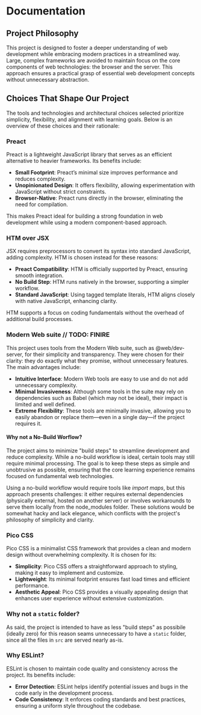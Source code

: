 # Documentation

## Project Philosophy

This project is designed to foster a deeper understanding of web development while embracing modern practices in a streamlined way. Large, complex frameworks are avoided to maintain focus on the core components of web technologies: the browser and the server. This approach ensures a practical grasp of essential web development concepts without unnecessary abstraction.

## Choices That Shape Our Project

The tools and technologies and architectural choices selected prioritize simplicity, flexibility, and alignment with learning goals. Below is an overview of these choices and their rationale:

### Preact

Preact is a lightweight JavaScript library that serves as an efficient alternative to heavier frameworks. Its benefits include:

- **Small Footprint**: Preact’s minimal size improves performance and reduces complexity.
- **Unopinionated Design**: It offers flexibility, allowing experimentation with JavaScript without strict constraints.
- **Browser-Native**: Preact runs directly in the browser, eliminating the need for compilation.

This makes Preact ideal for building a strong foundation in web development while using a modern component-based approach.

### HTM over JSX

JSX requires preprocessors to convert its syntax into standard JavaScript, adding complexity. HTM is chosen instead for these reasons:

- **Preact Compatibility**: HTM is officially supported by Preact, ensuring smooth integration.
- **No Build Step**: HTM runs natively in the browser, supporting a simpler workflow.
- **Standard JavaScript**: Using tagged template literals, HTM aligns closely with native JavaScript, enhancing clarity.

HTM supports a focus on coding fundamentals without the overhead of additional build processes.

### Modern Web suite // TODO: FINIRE

This project uses tools from the Modern Web suite, such as @web/dev-server, for their simplicity and transparency. They were chosen for their clarity: they do exactly what they promise, without unnecessary features. The main advantages include:

- **Intuitive Interface**: Modern Web tools are easy to use and do not add unnecessary complexity.
- **Minimal Invasiveness**: Although some tools in the suite may rely on dependencies such as Babel (which may not be ideal), their impact is limited and well defined.
- **Extreme Flexibility**: These tools are minimally invasive, allowing you to easily abandon or replace them—even in a single day—if the project requires it.

#### Why not a No-Build Worflow?

The project aims to minimize "build steps" to streamline development and reduce complexity. While a no-build workflow is ideal, certain tools may still require minimal processing. The goal is to keep these steps as simple and unobtrusive as possible, ensuring that the core learning experience remains focused on fundamental web technologies.

Using a no-build workflow would require tools like *import maps*, but this approach presents challenges: it either requires external dependencies (physically external, hosted on another server) or involves workarounds to serve them locally from the node_modules folder. These solutions would be somewhat hacky and lack elegance, which conflicts with the project's philosophy of simplicity and clarity.

### Pico CSS

Pico CSS is a minimalist CSS framework that provides a clean and modern design without overwhelming complexity. It is chosen for its:

- **Simplicity**: Pico CSS offers a straightforward approach to styling, making it easy to implement and customize.
- **Lightweight**: Its minimal footprint ensures fast load times and efficient performance.
- **Aesthetic Appeal**: Pico CSS provides a visually appealing design that enhances user experience without extensive customization.

### Why not a `static` folder?

As said, the project is intended to have as less "build steps" as possibile (ideally zero) for this reason seams unnecessary to have a `static` folder, since all the files in `src` are served nearly as-is.

### Why ESLint?

ESLint is chosen to maintain code quality and consistency across the project. Its benefits include:
- **Error Detection**: ESLint helps identify potential issues and bugs in the code early in the development process.
- **Code Consistency**: It enforces coding standards and best practices, ensuring a uniform style throughout the codebase.